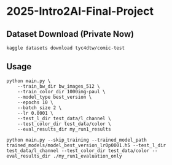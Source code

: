 # 2025-Intro2AI-Final-Project


##  Dataset Download (Private Now)
```
kaggle datasets download tyc4dtw/comic-test
```

## Usage

```
python main.py \
    --train_bw_dir bw_images_512 \
    --train_color_dir 1000img-paul \
    --model_type best_version \
    --epochs 10 \
    --batch_size 2 \
    --lr 0.0001 \
    --test_l_dir test_data/l_channel \
    --test_color_dir test_data/color \
    --eval_results_dir my_run1_results
```

```
python main.py --skip_training --trained_model_path trained_models/model_best_version_lr0p0001.h5 --test_l_dir test_data/l_channel --test_color_dir test_data/color --eval_results_dir ./my_run1_evaluation_only
```